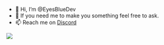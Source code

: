 - 👋 Hi, I’m @EyesBlueDev
- 💞️ If you need me to make you something feel free to ask.
- 📫 Reach me on [Discord](https://discordhub.com/profile/899273223550677002/)

<img src="https://github-readme-stats.vercel.app/api?username=EyesBlueDev&&show_icons=true&title_color=ffffff&icon_color=bb2acf&text_color=daf7dc&bg_color=151515">
